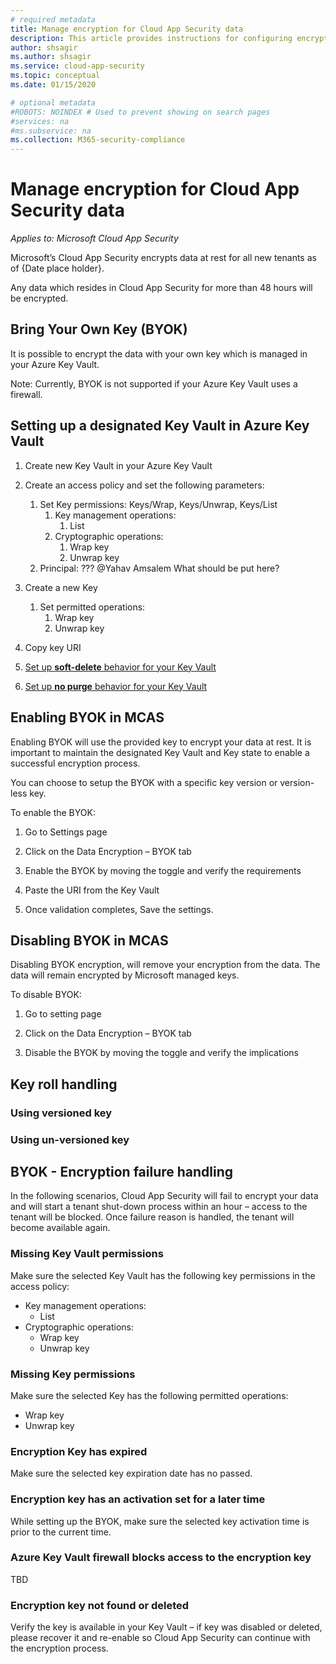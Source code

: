 ```yaml
---
# required metadata
title: Manage encryption for Cloud App Security data
description: This article provides instructions for configuring encryption for data stored in Cloud App Security.
author: shsagir
ms.author: shsagir
ms.service: cloud-app-security
ms.topic: conceptual
ms.date: 01/15/2020

# optional metadata
#ROBOTS: NOINDEX # Used to prevent showing on search pages
#services: na
#ms.subservice: na
ms.collection: M365-security-compliance
---
```

# Manage encryption for Cloud App Security data

*Applies to: Microsoft Cloud App Security*

Microsoft’s Cloud App Security encrypts data at rest for all new tenants as of {Date place holder}.

Any data which resides in Cloud App Security for more than 48 hours will be encrypted.

## Bring Your Own Key (BYOK)

It is possible to encrypt the data with your own key which is managed in your Azure Key Vault.

Note: Currently, BYOK is not supported if your Azure Key Vault uses a firewall.

## Setting up a designated Key Vault in Azure Key Vault

1. Create new Key Vault in your Azure Key Vault

1. Create an access policy and set the following parameters:
    1. Set Key permissions: Keys/Wrap, Keys/Unwrap, Keys/List
        1. Key management operations:
            1. List
        1. Cryptographic operations:
            1. Wrap key
            1. Unwrap key
    1. Principal: ??? @Yahav Amsalem What should be put here?

1. Create a new Key
    1. Set permitted operations:
        1. Wrap key
        1. Unwrap key

1. Copy key URI

1. [Set up **soft-delete** behavior for your Key Vault](https://docs.microsoft.com/azure/key-vault/key-vault-ovw-soft-delete#soft-delete-behavior)

1. [Set up **no purge** behavior for your Key Vault](https://docs.microsoft.com/azure/key-vault/key-vault-ovw-soft-delete#purge-protection)

## Enabling BYOK in MCAS

Enabling BYOK will use the provided key to encrypt your data at rest. It is important to maintain the designated Key Vault and Key state to enable a successful encryption process.

You can choose to setup the BYOK with a specific key version or version-less key.

To enable the BYOK:

1. Go to Settings page

1. Click on the Data Encryption – BYOK tab

1. Enable the BYOK by moving the toggle and verify the requirements

1. Paste the URI from the Key Vault

1. Once validation completes, Save the settings.

## Disabling BYOK in MCAS

Disabling BYOK encryption, will remove your encryption from the data. The data will remain encrypted by Microsoft managed keys.

To disable BYOK:

1. Go to setting page

1. Click on the Data Encryption – BYOK tab

1. Disable the BYOK by moving the toggle and verify the implications

## Key roll handling

### Using versioned key

### Using un-versioned key

## BYOK - Encryption failure handling

In the following scenarios, Cloud App Security will fail to encrypt your data and will start a tenant shut-down process within an hour – access to the tenant will be blocked. Once failure reason is handled, the tenant will become available again.

### Missing Key Vault permissions

Make sure the selected Key Vault has the following key permissions in the access policy:

- Key management operations:
  - List
- Cryptographic operations:
  - Wrap key
  - Unwrap key

### Missing Key permissions

Make sure the selected Key has the following permitted operations:

- Wrap key
- Unwrap key

### Encryption Key has expired

Make sure the selected key expiration date has no passed.

### Encryption key has an activation set for a later time

While setting up the BYOK, make sure the selected key activation time is prior to the current time.

### Azure Key Vault firewall blocks access to the encryption key

TBD

### Encryption key not found or deleted

Verify the key is available in your Key Vault – if key was disabled or deleted, please recover it and re-enable so Cloud App Security can continue with the encryption process.
